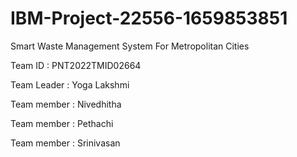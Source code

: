 # IBM-Project-22556-1659853851
Smart Waste Management System For Metropolitan Cities

Team ID : PNT2022TMID02664




Team Leader : Yoga Lakshmi

Team member : Nivedhitha

Team member : Pethachi

Team member : Srinivasan

